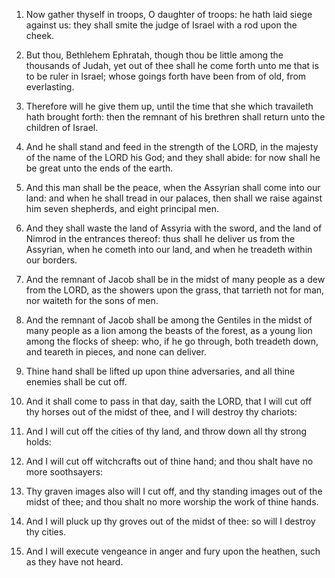 1. Now gather thyself in troops, O daughter of troops: he hath laid
siege against us: they shall smite the judge of Israel with a rod upon
the cheek.

2. But thou, Bethlehem Ephratah, though thou be little among the
thousands of Judah, yet out of thee shall he come forth unto me that
is to be ruler in Israel; whose goings forth have been from of old,
from everlasting.

3. Therefore will he give them up, until the time that she which
travaileth hath brought forth: then the remnant of his brethren shall
return unto the children of Israel.

4. And he shall stand and feed in the strength of the LORD, in the
majesty of the name of the LORD his God; and they shall abide: for now
shall he be great unto the ends of the earth.

5. And this man shall be the peace, when the Assyrian shall come into
our land: and when he shall tread in our palaces, then shall we raise
against him seven shepherds, and eight principal men.

6. And they shall waste the land of Assyria with the sword, and the
land of Nimrod in the entrances thereof: thus shall he deliver us from
the Assyrian, when he cometh into our land, and when he treadeth
within our borders.

7. And the remnant of Jacob shall be in the midst of many people as a
dew from the LORD, as the showers upon the grass, that tarrieth not
for man, nor waiteth for the sons of men.

8. And the remnant of Jacob shall be among the Gentiles in the midst
of many people as a lion among the beasts of the forest, as a young
lion among the flocks of sheep: who, if he go through, both treadeth
down, and teareth in pieces, and none can deliver.

9. Thine hand shall be lifted up upon thine adversaries, and all
thine enemies shall be cut off.

10. And it shall come to pass in that day, saith the LORD, that I
will cut off thy horses out of the midst of thee, and I will destroy
thy chariots:

11. And I will cut off the cities of thy land, and
throw down all thy strong holds:

12. And I will cut off witchcrafts
out of thine hand; and thou shalt have no more soothsayers:

13. Thy
graven images also will I cut off, and thy standing images out of the
midst of thee; and thou shalt no more worship the work of thine hands.

14. And I will pluck up thy groves out of the midst of thee: so will
I destroy thy cities.

15. And I will execute vengeance in anger and fury upon the heathen,
such as they have not heard.